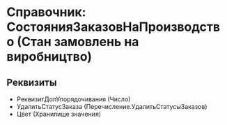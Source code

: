 ﻿# Справочник: СостоянияЗаказовНаПроизводство (Стан замовлень на виробництво)

## Реквизиты

- РеквизитДопУпорядочивания (Число)
- УдалитьСтатусЗаказа (Перечисление.УдалитьСтатусыЗаказов)
- Цвет (Хранилище значения)

